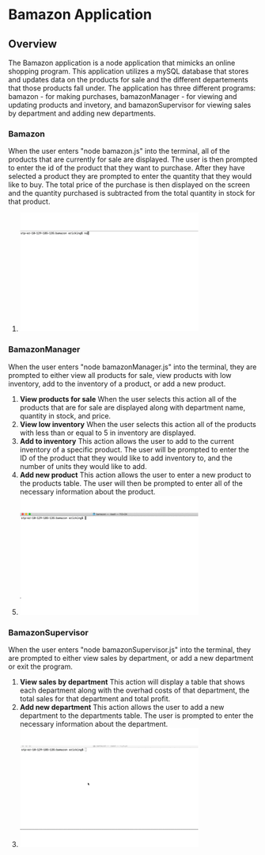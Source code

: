 # Bamazon Application

## Overview
The Bamazon application is a node application that mimicks an online shopping program. This application utilizes a mySQL database that stores and updates data on the products for sale and the different departements that those products fall under.  The application has three different programs: bamazon - for making purchases, bamazonManager - for viewing and updating products and invetory, and bamazonSupervisor for viewing sales by department and adding new departments.

### Bamazon
When the user enters "node bamazon.js" into the terminal, all of the products that are currently for sale are displayed. The user is then prompted to enter the id of the product that they want to purchase. After they have selected a product they are prompted to enter the quantity that they would like to buy. The total price of the purchase is then displayed on the screen and the quantity purchased is subtracted from the total quantity in stock for that product.
1. ![bamazon-gif](bamazon-gif.gif)



### BamazonManager
When the user enters "node bamazonManager.js" into the terminal, they are prompted to either view all products for sale, view products with low inventory, add to the inventory of a product, or add a new product.
1. **View products for sale** When the user selects this action all of the products that are for sale are displayed along with department name, quantity in stock, and price.
2. **View low inventory** When the user selects this action all of the products with less than or equal to 5 in inventory are displayed.
3. **Add to inventory** This action allows the user to add to the current inventory of a specific product. The user will be prompted to enter the ID of the product that they would like to add inventory to, and the number of units they would like to add.
4. **Add new product** This action allows the user to enter a new product to the products table. The user will then be prompted to enter all of the necessary information about the product.
5. ![bamazonManager-gif](bamazonManager-gif.gif)

### BamazonSupervisor
When the user enters "node bamazonSupervisor.js" into the terminal, they are prompted to either view sales by department, or add a new department or exit the program.
1. **View sales by department** This action will display a table that shows each department along with the overhad costs of that department, the total sales for that department and total profit.
2. **Add new department** This action allows the user to add a new department to the departments table. The user is prompted to enter the necessary information about the department. 
3. ![bamazonSupervisor](bamazonSupervisor-gif.gif)
